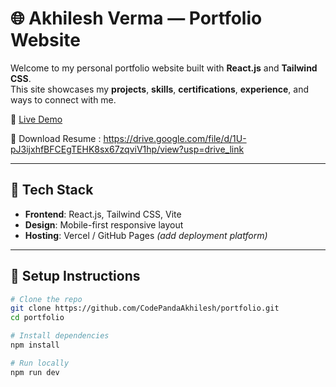 # 🌐 Akhilesh Verma — Portfolio Website

Welcome to my personal portfolio website built with **React.js** and **Tailwind CSS**.  
This site showcases my **projects**, **skills**, **certifications**, **experience**, and ways to connect with me.

🔗 [Live Demo](https://my-portfolio-kappa-jade-29.vercel.app/) 

🧾 Download Resume : https://drive.google.com/file/d/1U-pJ3ijxhfBFCEgTEHK8sx67zqviV1hp/view?usp=drive_link

---

## 🚀 Tech Stack

- **Frontend**: React.js, Tailwind CSS, Vite
- **Design**: Mobile-first responsive layout
- **Hosting**: Vercel / GitHub Pages *(add deployment platform)*

---

## 🔧 Setup Instructions

```bash
# Clone the repo
git clone https://github.com/CodePandaAkhilesh/portfolio.git
cd portfolio

# Install dependencies
npm install

# Run locally
npm run dev
